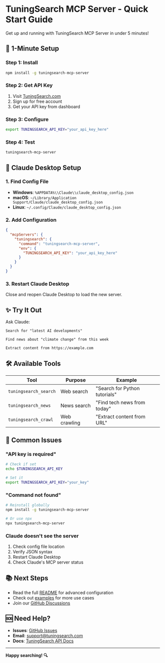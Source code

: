 # TuningSearch MCP Server - Quick Start Guide

Get up and running with TuningSearch MCP Server in under 5 minutes!

## 🚀 1-Minute Setup

### Step 1: Install

```bash
npm install -g tuningsearch-mcp-server
```

### Step 2: Get API Key

1. Visit [TuningSearch.com](https://tuningsearch.com)
2. Sign up for free account
3. Get your API key from dashboard

### Step 3: Configure

```bash
export TUNINGSEARCH_API_KEY="your_api_key_here"
```

### Step 4: Test

```bash
tuningsearch-mcp-server
```

## 🤖 Claude Desktop Setup

### 1. Find Config File

- **Windows**: `%APPDATA%\\Claude\\claude_desktop_config.json`
- **macOS**: `~/Library/Application Support/Claude/claude_desktop_config.json`
- **Linux**: `~/.config/Claude/claude_desktop_config.json`

### 2. Add Configuration

```json
{
  "mcpServers": {
    "tuningsearch": {
      "command": "tuningsearch-mcp-server",
      "env": {
        "TUNINGSEARCH_API_KEY": "your_api_key_here"
      }
    }
  }
}
```

### 3. Restart Claude Desktop

Close and reopen Claude Desktop to load the new server.

## ✨ Try It Out

Ask Claude:

```
Search for "latest AI developments"
```

```
Find news about "climate change" from this week
```

```
Extract content from https://example.com
```

## 🛠️ Available Tools

| Tool | Purpose | Example |
|------|---------|---------|
| `tuningsearch_search` | Web search | "Search for Python tutorials" |
| `tuningsearch_news` | News search | "Find tech news from today" |
| `tuningsearch_crawl` | Web crawling | "Extract content from URL" |

## 🔧 Common Issues

### "API key is required"
```bash
# Check if set
echo $TUNINGSEARCH_API_KEY

# Set it
export TUNINGSEARCH_API_KEY="your_key"
```

### "Command not found"
```bash
# Reinstall globally
npm install -g tuningsearch-mcp-server

# Or use npx
npx tuningsearch-mcp-server
```

### Claude doesn't see the server
1. Check config file location
2. Verify JSON syntax
3. Restart Claude Desktop
4. Check Claude's MCP server status

## 📚 Next Steps

- Read the full [README](README.md) for advanced configuration
- Check out [examples](examples/) for more use cases
- Join our [GitHub Discussions](https://github.com/tuningsearch/tuningsearch-mcp-server/discussions)

## 🆘 Need Help?

- **Issues**: [GitHub Issues](https://github.com/tuningsearch/tuningsearch-mcp-server/issues)
- **Email**: support@tuningsearch.com
- **Docs**: [TuningSearch API Docs](https://tuningsearch.com/docs)

---

**Happy searching! 🔍**